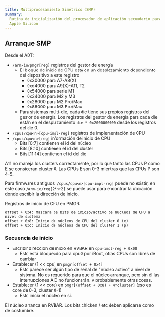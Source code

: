 ```yaml
---
title: Multiprocesamiento Simétrico (SMP)
summary:
  Rutina de inicialización del procesador de aplicación secundario para SoCs
  Apple Silicon
---
```


## Arranque SMP

Desde el ADT:

* `/arm-io/pmgr[reg]` registros del gestor de energía
    * El bloque de inicio de CPU está en un desplazamiento dependiente del dispositivo a este registro
        * 0x30000 para A7-A8(X)
        * 0xd4000 para A9(X)-A11, T2
        * 0x54000 para serie M1
        * 0x34000 para M2 y M3
        * 0x28000 para M2 Pro/Max
        * 0x88000 para M3 Pro/Max
    * Para sistemas multi-die, cada die tiene sus propios registros del gestor de energía.
      Los registros del gestor de energía para cada die están en el desplazamiento 
      `die * 0x2000000000` desde los registros del die 0.
* `/cpus/cpu<n>[cpu-impl-reg]` registros de implementación de CPU
* `/cpus/cpu<n>[reg]` información de inicio de CPU
     * Bits [0:7] contienen el id del núcleo
     * Bits [8:10] contienen el id del cluster
     * Bits [11:14] contienen el id del die

A11 no maneja los clusters correctamente, por lo que tanto las CPUs P como E se consideran cluster 0.
Las CPUs E son 0-3 mientras que las CPUs P son 4-5.

Para firmwares antiguos, `/cpus/cpu<n>[cpu-impl-reg]` puede no existir, en este caso
`/arm-io/reg[2*n+2]` se puede usar para encontrar la ubicación donde escribir la dirección de inicio.

Registros de inicio de CPU en PMGR:

```
offset + 0x4: Máscara de bits de inicio/activo de núcleos de CPU a nivel de sistema
offset + 0x8: Inicio de núcleos de CPU del cluster 0 (e)
offset + 0xc: Inicio de núcleos de CPU del cluster 1 (p)
```

### Secuencia de inicio

* Escribir dirección de inicio en RVBAR en `cpu-impl-reg + 0x00`
    * Esto está bloqueado para cpu0 por iBoot, otras CPUs son libres de cambiar
* Establecer (1 << cpu) en `pmgr[offset + 0x4]`
    * Esto parece ser algún tipo de señal de "núcleo activo" a nivel de sistema. No es
      requerido para que el núcleo arranque, pero sin él las interrupciones AIC no
      funcionarán, y probablemente otras cosas.
* Establecer (1 << core) en `pmgr[(offset + 0x8) + 4*cluster]` (eso es core de 0-3, cluster 0-1)
    * Esto inicia el núcleo en sí.

El núcleo arranca en RVBAR. Los bits chicken / etc deben aplicarse como de costumbre. 